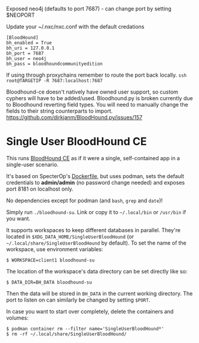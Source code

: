 Exposed neo4j (defaults to port 7687) - can change port by setting $NEOPORT

Update your ~/.nxc/nxc.conf with the default credations
```console
[BloodHound]
bh_enabled = True
bh_uri = 127.0.0.1
bh_port = 7687
bh_user = neo4j
bh_pass = bloodhoundcommunityedition
```
If using through proxychains remember to route the port back locally.
`ssh root@TARGETIP -R 7687:localhost:7687`

Bloodhound-ce doesn't natively have owned user support, so custom cyphers will have to be added/used.
Bloodhound.py is broken currently due to Bloodhound reverting field types. You will need to manually change the fields to their string counterparts to import.
https://github.com/dirkjanm/BloodHound.py/issues/157
 
 Single User BloodHound CE
==========================

This runs [BloodHound CE](https://github.com/SpecterOps/BloodHound) as if it
were a single, self-contained app in a single-user scenario.

It's based on SpecterOp's
[Dockerfile](https://github.com/SpecterOps/BloodHound/blob/294dab1f72fb3fcbaf7d010fd7ee9301f6ba78fe/dockerfiles/bloodhound.Dockerfile),
but uses podman, sets the default credentials to **admin/admin** (no password
change needed) and exposes port 8181 on localhost only.

No dependencies except for podman (and `bash`, `grep` and `date`)!

Simply run `./bloodhound-su`. Link or copy it to `~/.local/bin` or
`/usr/bin` if you want.

It supports workspaces to keep different databases in parallel. They're
located in `$XDG_DATA_HOME/SingleUserBloodHound`
(or `~/.local/share/SingleUserBloodHound` by
default). To set the name of the workspace, use environment variables:

```console
$ WORKSPACE=client1 bloodhound-su
```

The location of the workspace's data directory can be set directly like so:

```console
$ DATA_DIR=BH_DATA bloodhound-su
```

Then the data will be stored in `BH_DATA` in the current working directory.
The port to listen on can similarly be changed by setting `$PORT`.

In case you want to start over completely, delete the containers and volumes:
```console
$ podman container rm --filter name='SingleUserBloodHound*'
$ rm -rf ~/.local/share/SingleUserBloodHound/
```
